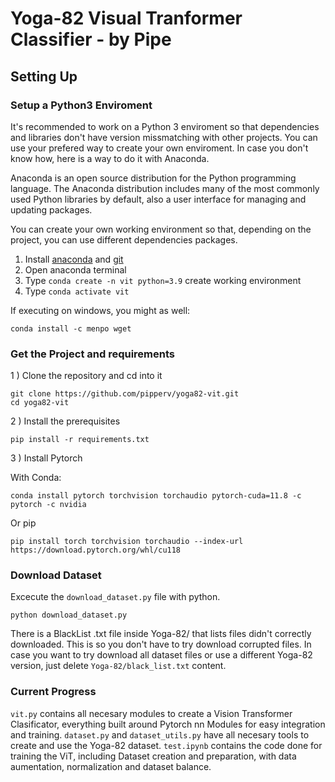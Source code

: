 # Yoga-82 Visual Tranformer Classifier - by Pipe

## Setting Up

### Setup a Python3 Enviroment

It's recommended to work on a Python 3 enviroment so that dependencies and libraries don't have version missmatching with other projects. You can use your prefered way to create your own enviroment. In case you don't know how, here is a way to do it with Anaconda.

Anaconda is an open source distribution for the Python programming language. The Anaconda distribution includes many of the most commonly used Python libraries by default, also a user interface for managing and updating packages.

You can create your own working environment so that, depending on the project, you can use different dependencies packages.

1. Install [anaconda](https://www.anaconda.com/) and [git](https://git-scm.com)
1. Open anaconda terminal
1. Type ``conda create -n vit python=3.9`` create working environment
1. Type ``conda activate vit``


If executing on windows, you might as well:

    conda install -c menpo wget

### Get the Project and requirements

1 ) Clone the repository and cd into it

```
git clone https://github.com/pipperv/yoga82-vit.git
cd yoga82-vit
```

2 ) Install the prerequisites

```
pip install -r requirements.txt
```

3 ) Install Pytorch

With Conda:

```
conda install pytorch torchvision torchaudio pytorch-cuda=11.8 -c pytorch -c nvidia
```

Or pip

```
pip install torch torchvision torchaudio --index-url https://download.pytorch.org/whl/cu118
```


### Download Dataset

Excecute the ``download_dataset.py`` file with python.

```
python download_dataset.py
```

There is a BlackList .txt file inside Yoga-82/ that lists files didn't correctly downloaded. This is so you don't have to try download corrupted files. In case you want to try download all dataset files or use a different Yoga-82 version, just delete ``Yoga-82/black_list.txt`` content.

### Current Progress

``vit.py`` contains all necesary modules to create a Vision Transformer Clasificator, everything built around Pytorch nn Modules for easy integration and training.
``dataset.py`` and ``dataset_utils.py`` have all necesary tools to create and use the Yoga-82 dataset. ``test.ipynb`` contains the code done for training the ViT, including Dataset creation and preparation, with data aumentation, normalization and dataset balance. 